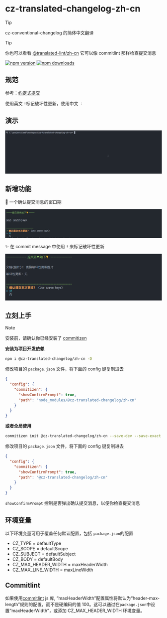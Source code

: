 # cz-translated-changelog-zh-cn

> [!TIP]
> cz-conventional-changelog 的简体中文翻译

> [!TIP]
> 你也可以看看 [@translated-lint/zh-cn](https://www.npmjs.com/package/@translated-lint/zh-cn)
> 它可以像 commitlint 那样检查提交消息

[![npm version](https://img.shields.io/npm/v/@cz-translated-changelog/zh-cn.svg?style=flat-square)](https://www.npmjs.com/package/@cz-translated-changelog/zh-cn) [![npm downloads](https://img.shields.io/npm/dm/@cz-translated-changelog/zh-cn.svg?style=flat-square)](http://npm-stat.com/charts.html?package=@cz-translated-changelog/zh-cn&from=2024-03-16)

## 规范

参考：[约定式提交](https://www.conventionalcommits.org/zh-hans/v1.0.0/)

使用英文 `!`标记破坏性更新，使用中文 `：`

## 演示

![演示](https://raw.githubusercontent.com/polarove/cz-translated-changelog-zh-cn/master/assets/demo.gif)

## 新增功能

🚀 一个确认提交消息的窗口期

![新功能](https://raw.githubusercontent.com/polarove/cz-translated-changelog-zh-cn/master/assets/confirm-prompt.png)

✨ 在 commit message 中使用 `!` 来标记破坏性更新

![新功能](https://raw.githubusercontent.com/polarove/cz-translated-changelog-zh-cn/master/assets/exclamation-mark.png)

## 立刻上手

> [!NOTE]
> 安装前，请确认你已经安装了 [commitizen](https://github.com/commitizen/cz-cli)

**安装为项目开发依赖**

```sh
npm i @cz-translated-changelog/zh-cn -D
```

修改项目的 `package.json` 文件，将下面的 config 键复制进去

```json
{
  "config": {
    "commitizen": {
      "showConfirmPrompt": true,
      "path": "node_modules/@cz-translated-changelog/zh-cn"
    }
  }
}
```

**或者全局使用**

```sh [npm]
commitizen init @cz-translated-changelog/zh-cn --save-dev --save-exact
```

修改项目的 `package.json` 文件，将下面的 config 键复制进去

```json
{
  "config": {
    "commitizen": {
      "showConfirmPrompt": true,
      "path": "@cz-translated-changelog/zh-cn"
    }
  }
}
```

`showConfirmPrompt` 控制是否弹出确认提交消息，以便你检查提交消息

## 环境变量

以下环境变量可用于覆盖任何默认配置，包括 `package.json`的配置

- CZ_TYPE = defaultType
- CZ_SCOPE = defaultScope
- CZ_SUBJECT = defaultSubject
- CZ_BODY = defaultBody
- CZ_MAX_HEADER_WIDTH = maxHeaderWidth
- CZ_MAX_LINE_WIDTH = maxLineWidth

## Commitlint

如果使用[commitlint](https://github.com/conventional-changelog/commitlint) js 库, “maxHeaderWidth”配置属性将默认为“header-max-length”规则的配置，而不是硬编码的值 100。这可以通过在`package.json`中设置“maxHeaderWidth”，或添加 CZ_MAX_HEADER_WIDTH 环境变量。
